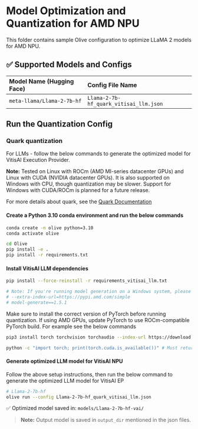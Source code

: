 # Model Optimization and Quantization for AMD NPU
This folder contains sample Olive configuration to optimize LLaMA 2 models for AMD NPU.

## ✅ Supported Models and Configs

| Model Name (Hugging Face)                             | Config File Name                  |
|:----------------------------------------|:----------------------------------|
| `meta-llama/Llama-2-7b-hf`              | `Llama-2-7b-hf_quark_vitisai_llm.json`  |

## **Run the Quantization Config**

### **Quark quantization**

For LLMs - follow the below commands to generate the optimized model for VitisAI Execution Provider.

**Note:** Tested on Linux with ROCm (AMD MI-series datacenter GPUs) and Linux with CUDA (NVIDIA datacenter GPUs). It is also supported on Windows with CPU, though quantization may be slower. Support for Windows with CUDA/ROCm is planned for a future release.

For more details about quark, see the [Quark Documentation](https://quark.docs.amd.com/latest/)

#### Create a Python 3.10 conda environment and run the below commands
```bash
conda create -n olive python=3.10
conda activate olive
```

```bash
cd Olive
pip install -e .
pip install -r requirements.txt
```

#### Install VitisAI LLM dependencies

```bash
pip install --force-reinstall -r requirements_vitisai_llm.txt

# Note: If you're running model generation on a Windows system, please uncomment the following line in requirements_vitisai_llm.txt:
# --extra-index-url=https://pypi.amd.com/simple
# model-generate==1.5.1
```
Make sure to install the correct version of PyTorch before running quantization. If using AMD GPUs, update PyTorch to use ROCm-compatible PyTorch build. For example see the below commands

```bash
pip3 install torch torchvision torchaudio --index-url https://download.pytorch.org/whl/rocm6.1

python -c "import torch; print(torch.cuda.is_available())" # Must return `True`
```
#### Generate optimized LLM model for VitisAI NPU
Follow the above setup instructions, then run the below command to generate the optimized LLM model for VitisAI EP

```bash
# Llama-2-7b-hf
olive run --config Llama-2-7b-hf_quark_vitisai_llm.json
```

✅ Optimized model saved in: `models/Llama-2-7b-hf-vai/`
> **Note:** Output model is saved in `output_dir` mentioned in the json files.
